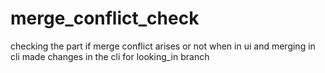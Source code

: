 # merge_conflict_check

checking the part if merge conflict arises or not when in ui and merging in cli
made changes in the cli for looking_in branch